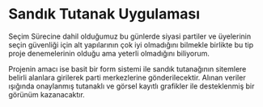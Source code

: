 # Sandık Tutanak Uygulaması
Seçim Sürecine dahil olduğumuz bu günlerde siyasi partiler ve üyelerinin seçin güvenliği için alt yapılarının çok iyi olmadığını bilmekle birlikte bu tip proje denemelerinin olduğu ama yeterli olmadığını biliyorum.

Projenin amacı ise basit bir form sistemi ile sandık tutanağının sitemlere belirli alanlara girilerek parti merkezlerine gönderilecektir.
Alınan veriler ışığında onaylanmış tutanaklı ve görsel kayıtlı grafikler ile desteklenmiş bir görünüm kazanacaktır.
